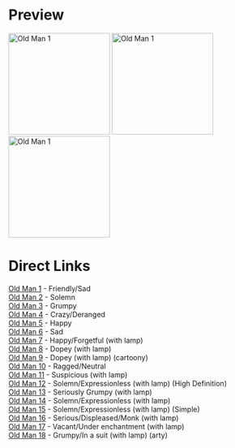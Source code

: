 # Preview

<img src="https://cdn.jsdelivr.net/gh/pjburnhill/heroquest@main/icons/characters/old_man/old_man_00002.png" alt="Old Man 1" width="200"/>

<img src="https://cdn.jsdelivr.net/gh/pjburnhill/heroquest@main/icons/characters/old_man/old_man_00005.png" alt="Old Man 1" width="200"/>

<img src="https://cdn.jsdelivr.net/gh/pjburnhill/heroquest@main/icons/characters/old_man/old_man_00017.png" alt="Old Man 1" width="200"/>

# Direct Links

[Old Man 1](https://cdn.jsdelivr.net/gh/pjburnhill/heroquest@main/icons/characters/old_man/old_man_00001.png) - Friendly/Sad  
[Old Man 2](https://cdn.jsdelivr.net/gh/pjburnhill/heroquest@main/icons/characters/old_man/old_man_00002.png) - Solemn  
[Old Man 3](https://cdn.jsdelivr.net/gh/pjburnhill/heroquest@main/icons/characters/old_man/old_man_00003.png) - Grumpy  
[Old Man 4](https://cdn.jsdelivr.net/gh/pjburnhill/heroquest@main/icons/characters/old_man/old_man_00004.png) - Crazy/Deranged  
[Old Man 5](https://cdn.jsdelivr.net/gh/pjburnhill/heroquest@main/icons/characters/old_man/old_man_00005.png) - Happy  
[Old Man 6](https://cdn.jsdelivr.net/gh/pjburnhill/heroquest@main/icons/characters/old_man/old_man_00006.png) - Sad  
[Old Man 7](https://cdn.jsdelivr.net/gh/pjburnhill/heroquest@main/icons/characters/old_man/old_man_00007.png) - Happy/Forgetful (with lamp)  
[Old Man 8](https://cdn.jsdelivr.net/gh/pjburnhill/heroquest@main/icons/characters/old_man/old_man_00008.png) - Dopey (with lamp)  
[Old Man 9](https://cdn.jsdelivr.net/gh/pjburnhill/heroquest@main/icons/characters/old_man/old_man_00009.png) - Dopey (with lamp) (cartoony)  
[Old Man 10](https://cdn.jsdelivr.net/gh/pjburnhill/heroquest@main/icons/characters/old_man/old_man_00010.png) - Ragged/Neutral  
[Old Man 11](https://cdn.jsdelivr.net/gh/pjburnhill/heroquest@main/icons/characters/old_man/old_man_00011.png) - Suspicious (with lamp)  
[Old Man 12](https://cdn.jsdelivr.net/gh/pjburnhill/heroquest@main/icons/characters/old_man/old_man_00012.png) - Solemn/Expressionless (with lamp) (High Definition)  
[Old Man 13](https://cdn.jsdelivr.net/gh/pjburnhill/heroquest@main/icons/characters/old_man/old_man_00013.png) - Seriously Grumpy (with lamp)  
[Old Man 14](https://cdn.jsdelivr.net/gh/pjburnhill/heroquest@main/icons/characters/old_man/old_man_00014.png) - Solemn/Expressionless (with lamp)  
[Old Man 15](https://cdn.jsdelivr.net/gh/pjburnhill/heroquest@main/icons/characters/old_man/old_man_00015.png) - Solemn/Expressionless (with lamp) (Simple)  
[Old Man 16](https://cdn.jsdelivr.net/gh/pjburnhill/heroquest@main/icons/characters/old_man/old_man_00016.png) - Serious/Displeased/Monk (with lamp)  
[Old Man 17](https://cdn.jsdelivr.net/gh/pjburnhill/heroquest@main/icons/characters/old_man/old_man_00017.png) - Vacant/Under enchantment (with lamp)  
[Old Man 18](https://cdn.jsdelivr.net/gh/pjburnhill/heroquest@main/icons/characters/old_man/old_man_00018.png) - Grumpy/In a suit (with lamp) (arty)  
